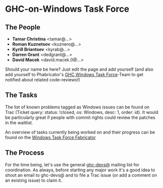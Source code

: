 # GHC-on-Windows Task Force

## The People

- **Tamar Christina** \<tamar@…\>
- **Roman Kuznetsov** \<kuznero@…\>
- **Kyrill Briantsev** \<kyrab@…\>
- **Darren Grant** \<dedgrant@…\>
- **David Macek** \<david.macek.0@…\>


Should your name be here? Just edit the page and add yourself 
(and also add yourself to Phabricator's [ GHC Windows Task Force](https://phabricator.haskell.org/project/view/11/)-Team to get notified about related code-reviews!)

## The Tasks


The list of known problems tagged as Windows issues can be found on Trac (Ticket query: status: !closed, os: Windows, desc: 1, order: id). It would be particularly great if people with commit rights could review the patches in the waitlist.


An overview of tasks currently being worked on and their progress can be found on the [ Windows Task Force Fabricator](https://phabricator.haskell.org/project/board/11/)

## The Process


For the time being, let's use the general [ ghc-devs@](http://www.haskell.org/pipermail/ghc-devs/) mailing list for coordination. As always, before starting any major work it's a good idea to shoot an email to ghc-devs@ and to file a Trac issue (or add a comment on an existing issue) to claim it.
